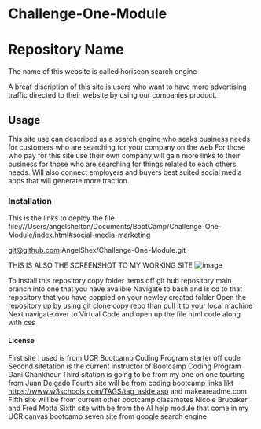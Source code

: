 # Challenge-One-Module

# Repository Name 
The name of this website is called horiseon search engine

A breaf discription of this site is users who want to have more advertising traffic directed to their website by using our companies product. 

## Usage
This site use can described as a search engine who seaks business needs for customers who are searching for your company on the web
For those who pay for this site use their own company will gain more links to their business for those who are searching for things related to each others needs.
Will also connect employers and buyers best suited social media apps that will generate more traction. 

### Installation 
This is the links to deploy the file file:///Users/angelshelton/Documents/BootCamp/Challenge-One-Module/index.html#social-media-marketing



git@github.com:AngelShex/Challenge-One-Module.git

THIS IS ALSO THE SCREENSHOT TO MY WORKING SITE ![image](https://github.com/AngelShex/Challenge-One-Module/assets/144862558/740ac184-da9d-4eb3-a1d7-c206a3ec34f7)

To install this repository copy folder items off git hub repository main branch into one that you have avalible 
Navigate to bash and ls cd to that repository that you have coppied on your newley created folder 
Open the repository up by using git clone copy repo than pull it to your local machine 
Next navigate over to Virtual Code and open up the file html code along with css

#### License 
First site I used is from UCR Bootcamp Coding Program starter off code
Seocnd sitetation is the current instructor of Bootcamp Coding Program Dani Chankhour
Third sitation is going to be from my one on one tourting from Juan Delgado 
Fourth site will be from coding bootcamp links likt https://www.w3schools.com/TAGS/tag_aside.asp and makeareadme.com
Fifth site will be from current other bootcamp classmates Nicole Brubaker and Fred Motta 
Sixth site with be from the AI help module that come in my UCR canvas bootcamp 
seven site from google search engine 




